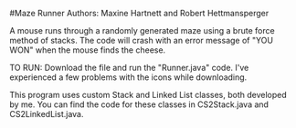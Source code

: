 #Maze Runner
Authors: Maxine Hartnett and Robert Hettmansperger

A mouse runs through a randomly generated maze using a brute force method of stacks. The code will crash with an error message of "YOU WON" when the mouse finds the cheese.

TO RUN: Download the file and run the "Runner.java" code. I've experienced a few problems with the icons while downloading.

This program uses custom Stack and Linked List classes, both developed by me. You can find the code for these classes in CS2Stack.java and CS2LinkedList.java.

